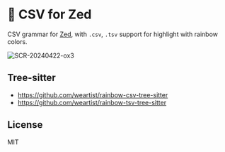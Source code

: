 # 🌈 CSV for Zed

CSV grammar for [Zed](https://zed.dev/), with `.csv`, `.tsv` support for highlight with rainbow colors.

![SCR-20240422-ox3](https://github.com/huacnlee/zed-csv/assets/5518/99673404-16e3-47ed-9ef9-2621ae2e9c0a)

## Tree-sitter

- https://github.com/weartist/rainbow-csv-tree-sitter
- https://github.com/weartist/rainbow-tsv-tree-sitter

## License

MIT
